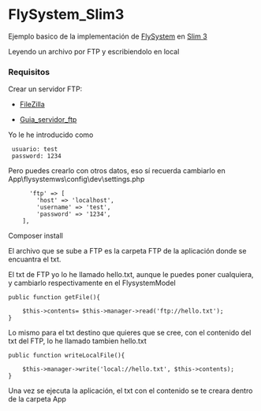 # FlySystem_Slim3
Ejemplo basico de la implementación de [FlySystem](https://flysystem.thephpleague.com/) en [Slim 3](https://www.slimframework.com/)

Leyendo un archivo por FTP y escribiendolo en local

### Requisitos

Crear un servidor FTP:
  
  - [FileZilla](https://filezilla-project.org/)
  
  - [Guia_servidor_ftp](https://informaticapc.com/guias-instalacion-programas/servidor-ftp-filezilla.php)
  
  Yo le he introducido como 
  
     usuario: test
     password: 1234
  Pero puedes crearlo con otros datos, eso sí recuerda cambiarlo en  App\flysystemws\config\dev\settings.php
  
          'ftp' => [
            'host' => 'localhost',
            'username' => 'test',
            'password' => '1234',
        ],

Composer install

El archivo que se sube a FTP es la carpeta FTP de la aplicación donde se encuantra el txt.

El txt de FTP yo lo he llamado hello.txt, aunque le puedes poner cualquiera, y cambiarlo respectivamente en el FlysystemModel

    public function getFile(){

        $this->contents= $this->manager->read('ftp://hello.txt');
    }

Lo mismo para el txt destino que quieres que se cree, con el contenido del txt del FTP, lo he llamado tambien hello.txt

    public function writeLocalFile(){
        
        $this->manager->write('local://hello.txt', $this->contents);
    }

Una vez se ejecuta la aplicación, el txt con el contenido se te creara dentro de la carpeta App
